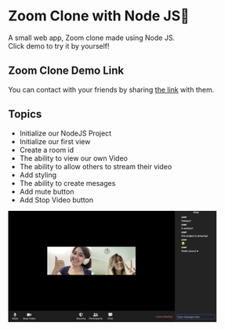 # Zoom Clone with Node JS👥

A small web app, Zoom clone made using Node JS.<br>
Click demo to try it by yourself!

## Zoom Clone Demo Link

You can contact with your friends by sharing [the link](https://warm-peak-12177.herokuapp.com/4f42fd17-bad3-4040-b750-015f61a5d66c) with them.

## Topics
- Initialize our NodeJS Project 
- Initialize our first view
- Create a room id 
- The ability to view our own Video 
- The ability to allow others to stream their video
- Add styling
- The ability to create mesages
- Add mute button
- Add Stop Video button



<img src="img/img.png" width="425"/> 
